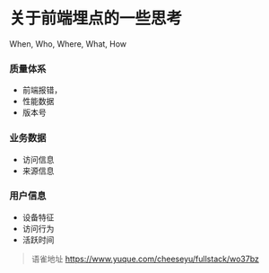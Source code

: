 # 关于前端埋点的一些思考
When, Who, Where, What, How

### 质量体系

- 前端报错，
- 性能数据
- 版本号

### 业务数据

- 访问信息
- 来源信息

### 用户信息

- 设备特征
- 访问行为
- 活跃时间
  
> 语雀地址 https://www.yuque.com/cheeseyu/fullstack/wo37bz